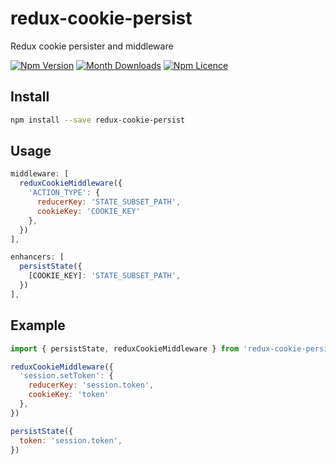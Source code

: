# redux-cookie-persist
Redux cookie persister and middleware

[![Npm Version](https://badge.fury.io/js/redux-cookie-persist.svg)](https://www.npmjs.com/package/redux-cookie-persist)
[![Month Downloads](https://img.shields.io/npm/dm/redux-cookie-persist.svg)](http://npm-stat.com/charts.html?package=redux-cookie-persist)
[![Npm Licence](https://img.shields.io/npm/l/redux-cookie-persist.svg)](https://www.npmjs.com/package/redux-cookie-persist)


## Install

```bash
npm install --save redux-cookie-persist
```


## Usage

```javascript
middleware: [
  reduxCookieMiddleware({
    'ACTION_TYPE': {
      reducerKey: 'STATE_SUBSET_PATH',
      cookieKey: 'COOKIE_KEY'
    },
  })
],

enhancers: [
  persistState({
    [COOKIE_KEY]: 'STATE_SUBSET_PATH',
  })
],
```


## Example

```javascript
import { persistState, reduxCookieMiddleware } from 'redux-cookie-persist'

reduxCookieMiddleware({
  'session.setToken': {
    reducerKey: 'session.token',
    cookieKey: 'token'
  },
})

persistState({
  token: 'session.token',
})
```
